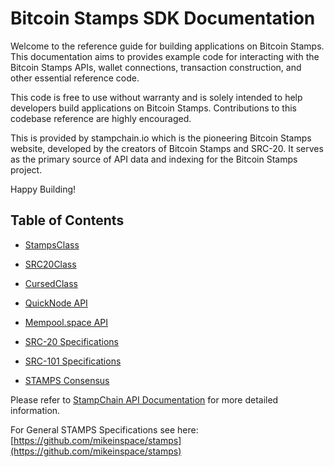 # Bitcoin Stamps SDK Documentation

Welcome to the reference guide for building applications on Bitcoin Stamps. This
documentation aims to provides example code for interacting with the Bitcoin
Stamps APIs, wallet connections, transaction construction, and other essential
reference code.

This code is free to use without warranty and is solely intended to help
developers build applications on Bitcoin Stamps. Contributions to this codebase
reference are highly encouraged.

This is provided by stampchain.io which is the pioneering Bitcoin Stamps
website, developed by the creators of Bitcoin Stamps and SRC-20. It serves as
the primary source of API data and indexing for the Bitcoin Stamps project.

Happy Building!

## Table of Contents

- [StampsClass](./docs/stampsclass.md)
- [SRC20Class](./docs/src20class.md)
- [CursedClass](./docs/cursedclass.md)
- [QuickNode API](./docs/quickNodeAPI.md)
- [Mempool.space API](./docs/mempoolAPI.md)

- [SRC-20 Specifications](./docs/src20specs.md)
- [SRC-101 Specifications](./docs/src101specs.md)
- [STAMPS Consensus](./docs/stampsconsensus.md)

Please refer to [StampChain API Documentation](https://stampchain.io/docs) for
more detailed information.

For General STAMPS Specifications see here:
[https://github.com/mikeinspace/stamps](https://github.com/mikeinspace/stamps)

